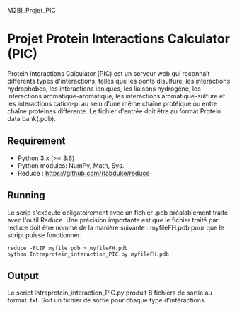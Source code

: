 M2BI_Projet_PIC  
# Projet Protein Interactions Calculator (PIC)

Protein Interactions Calculator (PIC) est un serveur web qui reconnaît différents types d'interactions, telles que les ponts disulfure, les interactions hydrophobes, les interactions ioniques, les liaisons hydrogène, les interactions aromatique-aromatique, les interactions aromatique-sulfure et les interactions cation-pi au sein d'une même chaîne protéique ou entre chaîne protéines différente. Le fichier d'entrée doit être au format Protein data bank(.pdb).

## Requirement  

* Python 3.x (>= 3.6)  
* Python modules: NumPy, Math, Sys.  
* Reduce : https://github.com/rlabduke/reduce

## Running  

Le scrip s'exécute obligatoirement avec un fichier .pdb préalablement traité avec l'outil Reduce. Une précision importante est que le fichier traité par reduce doit être nommé de la manière suivante : myfileFH.pdb pour que le script puisse fonctionner.

```reduce -FLIP myfile.pdb > myfileFH.pdb```  
```python Intraprotein_interaction_PIC.py myfileFH.pdb```

## Output

Le script Intraprotein_interaction_PIC.py produit 8 fichiers de sortie au format .txt. Soit un fichier de sortie pour chaque type d'intéractions.

